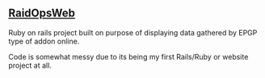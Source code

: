 ## [RaidOpsWeb](www.raidops.net)

Ruby on rails project built on purpose of displaying data gathered by EPGP type of addon online.

Code is somewhat messy due to its being my first Rails/Ruby or website project at all.
